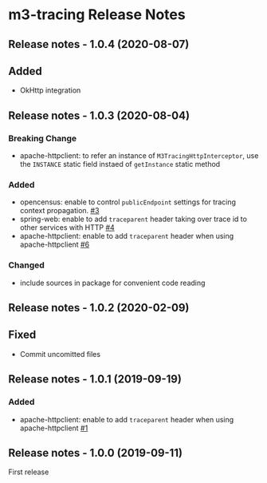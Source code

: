# m3-tracing Release Notes

<!--
## Unreleased
-->

## Release notes - 1.0.4 (2020-08-07)

## Added

- OkHttp integration


## Release notes - 1.0.3 (2020-08-04)

### Breaking Change

- apache-httpclient: to refer an instance of `M3TracingHttpInterceptor`, use the `INSTANCE` static field instaed of `getInstance` static method

### Added

- opencensus: enable to control `publicEndpoint` settings for tracing context propagation. [#3](https://github.com/m3dev/m3-tracing/pull/3)
- spring-web: enable to add `traceparent` header taking over trace id to other services with HTTP [#4](https://github.com/m3dev/m3-tracing/pull/4)
- apache-httpclient: enable to add `traceparent` header when using apache-httpclient [#6](https://github.com/m3dev/m3-tracing/pull/6)

### Changed

- include sources in package for convenient code reading



## Release notes - 1.0.2 (2020-02-09)

## Fixed

- Commit uncomitted files


## Release notes - 1.0.1 (2019-09-19)

### Added

- apache-httpclient: enable to add `traceparent` header when using apache-httpclient [#1](https://github.com/m3dev/m3-tracing/pull/1)



## Release notes - 1.0.0 (2019-09-11)

First release

<!-- template https://keepachangelog.com/en/1.0.0/
## Release notes - x.x.x (yyyy-mm-dd)

### Added

### Changed

## Deprecated

## Removed

## Fixed

## Security
-->

